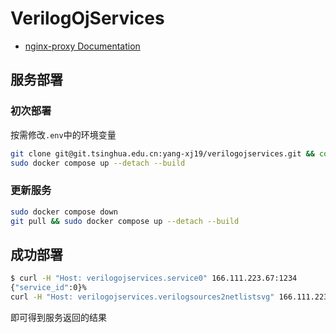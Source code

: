 # VerilogOjServices

- [nginx-proxy Documentation](https://github.com/nginx-proxy/nginx-proxy)

## 服务部署


### 初次部署

按需修改`.env`中的环境变量

```sh
git clone git@git.tsinghua.edu.cn:yang-xj19/verilogojservices.git && cd verilogojservices
sudo docker compose up --detach --build
```

### 更新服务

```sh
sudo docker compose down
git pull && sudo docker compose up --detach --build
```

## 成功部署


```sh
$ curl -H "Host: verilogojservices.service0" 166.111.223.67:1234
{"service_id":0}%
curl -H "Host: verilogojservices.verilogsources2netlistsvg" 166.111.223.67:1234
```

即可得到服务返回的结果
